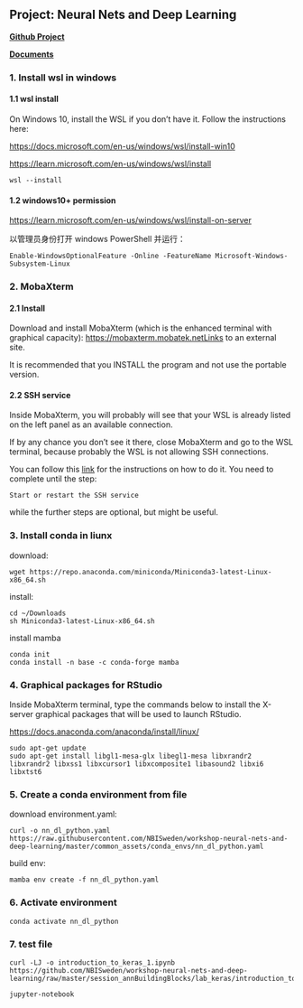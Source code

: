 ## Project: Neural Nets and Deep Learning

[**Github Project**](https://github.com/NBISweden/workshop-neural-nets-and-deep-learning/tree/master/session_annBuildingBlocks/lab_keras)

[**Documents**](https://uppsala.instructure.com/courses/93000/pages/what-you-as-student-need-to-do-before-the-course-starts)


### 1. Install wsl in windows

#### 1.1 wsl install

On Windows 10, install the WSL if you don’t have it. Follow the instructions here: 

https://docs.microsoft.com/en-us/windows/wsl/install-win10

https://learn.microsoft.com/en-us/windows/wsl/install

```shell
wsl --install
```

#### 1.2 windows10+ permission

https://learn.microsoft.com/en-us/windows/wsl/install-on-server

以管理员身份打开 windows PowerShell 并运行：

```shell
Enable-WindowsOptionalFeature -Online -FeatureName Microsoft-Windows-Subsystem-Linux
```

### 2. MobaXterm

#### 2.1 Install
Download and install MobaXterm (which is the enhanced terminal with graphical capacity): https://mobaxterm.mobatek.netLinks to an external site.

It is recommended that you INSTALL the program and not use the portable version.

#### 2.2 SSH service

Inside MobaXterm, you will probably will see that your WSL is already listed on the left panel as an available connection. 

If by any chance you don’t see it there, close MobaXterm and go to the WSL terminal, because probably the WSL is not allowing SSH connections. 

You can follow this [link](https://www.illuminiastudios.com/dev-diaries/ssh-on-windows-subsystem-for-linux/) for the instructions on how to do it. You need to complete until the step:

```shell
Start or restart the SSH service
```

 while the further steps are optional, but might be useful.

### 3. Install conda in liunx
  
download:
```shell
wget https://repo.anaconda.com/miniconda/Miniconda3-latest-Linux-x86_64.sh
```

install:
```shell
cd ~/Downloads
sh Miniconda3-latest-Linux-x86_64.sh
```

install mamba
``` shell
conda init
conda install -n base -c conda-forge mamba
```

### 4. Graphical packages for RStudio

Inside MobaXterm terminal, type the commands below to install the X-server graphical packages that will be used to launch RStudio. 

https://docs.anaconda.com/anaconda/install/linux/

```shell
sudo apt-get update
sudo apt-get install libgl1-mesa-glx libegl1-mesa libxrandr2 libxrandr2 libxss1 libxcursor1 libxcomposite1 libasound2 libxi6 libxtst6
```

### 5. Create a conda environment from file

download environment.yaml:
```shell
curl -o nn_dl_python.yaml https://raw.githubusercontent.com/NBISweden/workshop-neural-nets-and-deep-learning/master/common_assets/conda_envs/nn_dl_python.yaml
```

build env:
```shell
mamba env create -f nn_dl_python.yaml
```

### 6. Activate environment
```shell
conda activate nn_dl_python
```

### 7. test file
```shell
curl -LJ -o introduction_to_keras_1.ipynb https://github.com/NBISweden/workshop-neural-nets-and-deep-learning/raw/master/session_annBuildingBlocks/lab_keras/introduction_to_keras_1.ipynb

jupyter-notebook
```
